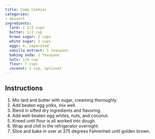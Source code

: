```yaml
---
title: Camp Cookies
categories:
- dessert
ingredients:
  lard: 1 1/2 cups
  butter: 1/2 cup
  brown sugar: 2 cups
  white sugar: 2 cups
  eggs: 4, separated
  vanilla extract: 1 teaspoon
  baking soda: 1 teaspoon
  nuts: 1/4 cup 
  flour: 7 cups
  coconut: 1 cup, optional
---
```

## Instructions
1. Mix lard and butter with sugar, creaming thoroughly.
2. Add beaten egg yolks, mix well.
3. Blend in sifted dry ingredients and flavoring.
4. Add well-beaten egg whites, nuts, and coconut.
5. Kneed until flour is all worked into dough.
6. Wrap and chill in the refrigerator overnight.
7. Slice and bake in over at 375 degrees Fahrenheit until golden brown.
